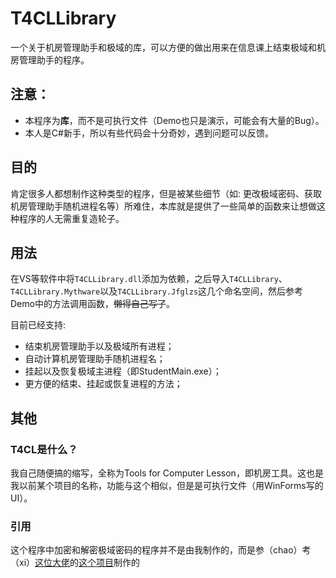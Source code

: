 # T4CLLibrary
一个关于机房管理助手和极域的库，可以方便的做出用来在信息课上结束极域和机房管理助手的程序。

## 注意：
- 本程序为**库**，而不是可执行文件（Demo也只是演示，可能会有大量的Bug）。
- 本人是C#新手，所以有些代码会十分奇妙，遇到问题可以反馈。

## 目的
肯定很多人都想制作这种类型的程序，但是被某些细节（如: 更改极域密码、获取机房管理助手随机进程名等）所难住，本库就是提供了一些简单的函数来让想做这种程序的人无需重复造轮子。

## 用法
在VS等软件中将`T4CLLibrary.dll`添加为依赖，之后导入`T4CLLibrary`、`T4CLLibrary.Mythware`以及`T4CLLibrary.Jfglzs`这几个命名空间，然后参考Demo中的方法调用函数，~~懒得自己写了~~。

目前已经支持: 
- 结束机房管理助手以及极域所有进程；
- 自动计算机房管理助手随机进程名；
- 挂起以及恢复极域主进程（即StudentMain.exe）；
- 更方便的结束、挂起或恢复进程的方法；

## 其他
### T4CL是什么？
我自己随便搞的缩写，全称为Tools for Computer Lesson，即机房工具。这也是我以前某个项目的名称，功能与这个相似，但是是可执行文件（用WinForms写的UI）。
### 引用
这个程序中加密和解密极域密码的程序并不是由我制作的，而是参（chao）考（xi）[这位大佬](https://github.com/MuliMuri)的[这个项目](https://github.com/MuliMuri/Mythware)制作的